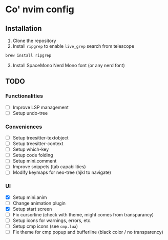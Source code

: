 # Co' nvim config

## Installation

1. Clone the repository
2. Install `ripgrep` to enable `live_grep` search from telescope
```bash
brew install ripgrep
```
3. Install SpaceMono Nerd Mono font (or any nerd font)

## TODO

### Functionalities

- [ ] Improve LSP management
- [ ] Setup undo-tree

### Conveniences

- [ ] Setup treesitter-textobject
- [ ] Setup treesitter-context
- [ ] Setup which-key
- [ ] Setup code folding
- [ ] Setup mini.comment
- [ ] Improve snippets (tab capabilities)
- [ ] Modify keymaps for neo-tree (hjkl to navigate)

### UI

- [x] Setup mini.anim
- [ ] Change animation plugin
- [x] Setup start screen
- [ ] Fix cursorline (check with theme, might comes from transparancy)
- [ ] Setup icons for warnings, errors, etc.
- [ ] Setup cmp icons (see `cmp.lua`)
- [ ] Fix theme for cmp popup and bufferline (black color / no transparency)
